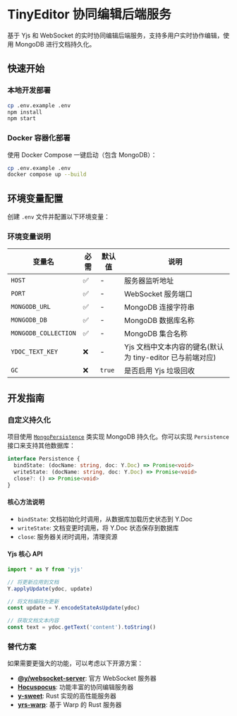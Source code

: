 # TinyEditor 协同编辑后端服务

基于 Yjs 和 WebSocket 的实时协同编辑后端服务，支持多用户实时协作编辑，使用 MongoDB 进行文档持久化。

## 快速开始

### 本地开发部署

```bash
cp .env.example .env
npm install
npm start
```

### Docker 容器化部署

使用 Docker Compose 一键启动（包含 MongoDB）：

```bash
cp .env.example .env
docker compose up --build
```

## 环境变量配置

创建 `.env` 文件并配置以下环境变量：

### 环境变量说明

| 变量名               | 必需 | 默认值 | 说明                                                      |
| -------------------- | ---- | ------ | --------------------------------------------------------- |
| `HOST`               | ✅   | -      | 服务器监听地址                                            |
| `PORT`               | ✅   | -      | WebSocket 服务端口                                        |
| `MONGODB_URL`        | ✅   | -      | MongoDB 连接字符串                                        |
| `MONGODB_DB`         | ✅   | -      | MongoDB 数据库名称                                        |
| `MONGODB_COLLECTION` | ✅   | -      | MongoDB 集合名称                                          |
| `YDOC_TEXT_KEY`      | ❌   | -      | Yjs 文档中文本内容的键名(默认为 tiny-editor 已与前端对应) |
| `GC`                 | ❌   | `true` | 是否启用 Yjs 垃圾回收                                     |

## 开发指南

### 自定义持久化

项目使用 [`MongoPersistence`](src/persistence/mongo.ts) 类实现 MongoDB 持久化。你可以实现 `Persistence` 接口来支持其他数据库：

```typescript
interface Persistence {
  bindState: (docName: string, doc: Y.Doc) => Promise<void>
  writeState: (docName: string, doc: Y.Doc) => Promise<void>
  close?: () => Promise<void>
}
```

#### 核心方法说明

- `bindState`: 文档初始化时调用，从数据库加载历史状态到 Y.Doc
- `writeState`: 文档变更时调用，将 Y.Doc 状态保存到数据库
- `close`: 服务器关闭时调用，清理资源

#### Yjs 核心 API

```typescript
import * as Y from 'yjs'

// 将更新应用到文档
Y.applyUpdate(ydoc, update)

// 将文档编码为更新
const update = Y.encodeStateAsUpdate(ydoc)

// 获取文档文本内容
const text = ydoc.getText('content').toString()
```

### 替代方案

如果需要更强大的功能，可以考虑以下开源方案：

- **[@y/websocket-server](https://github.com/yjs/y-websocket-server/)**: 官方 WebSocket 服务器
- **[Hocuspocus](https://tiptap.dev/hocuspocus)**: 功能丰富的协同编辑服务器
- **[y-sweet](https://github.com/drifting-in-space/y-sweet)**: Rust 实现的高性能服务器
- **[yrs-warp](https://github.com/y-crdt/yrs-warp)**: 基于 Warp 的 Rust 服务器
